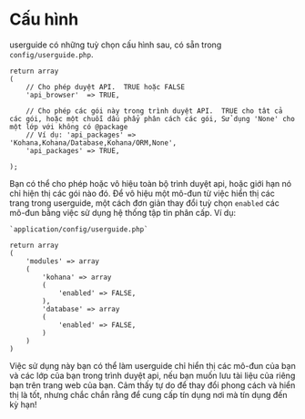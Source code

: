# Cấu hình

userguide có những tuỳ chọn cấu hình sau, có sẵn trong `config/userguide.php`.

	return array
	(
		// Cho phép duyệt API.  TRUE hoặc FALSE
		'api_browser'  => TRUE,
		
		// Cho phép các gói này trong trình duyệt API.  TRUE cho tât cả các gói, hoặc một chuỗi dấu phẩy phân cách các gói, Sử dụng 'None' cho một lớp với không có @package
		// Ví dụ: 'api_packages' => 'Kohana,Kohana/Database,Kohana/ORM,None',
		'api_packages' => TRUE,
		
	);

Bạn có thể cho phép hoặc vô hiệu toàn bộ trình duyệt api, hoặc giới hạn nó chỉ hiện thị các gói nào đó.
Để vô hiệu một mô-đun từ việc hiển thị các trang trong userguide, một cách đơn giản thay đổi tuỳ chọn `enabled` các mô-đun bằng việc sử dụng hệ thống tập tin phân cấp.
Ví dụ:

	`application/config/userguide.php`
	
	return array
	(
		'modules' => array
		(
			'kohana' => array
			(
				'enabled' => FALSE,
			),
			'database' => array
			(
				'enabled' => FALSE,
			)
		)
	)
	
Việc sử dụng này bạn có thể làm userguide chỉ hiển thị các mô-đun của bạn và các lớp của bạn trong trình duyệt api, nếu bạn muốn lưu tài liệu của riêng bạn trên trang web của bạn.
Cảm thấy tự do để thay đổi phong cách và hiển thị là tốt, nhưng chắc chắn rằng để cung cấp tín dụng nơi mà tín dụng đến kỳ hạn!
